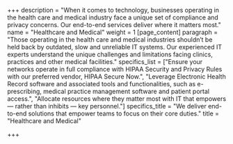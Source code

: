 +++
description = "When it comes to technology, businesses operating in the health care and medical industry face a unique set of compliance and privacy concerns. Our end-to-end services deliver where it matters most."
name = "Healthcare and Medical"
weight = 1
[page_content]
paragraph = "Those operating in the health care and medical industries shouldn’t be held back by outdated, slow and unreliable IT systems. Our experienced IT experts understand the unique challenges and limitations facing clinics, practices and other medical facilities."
specifics_list = ["Ensure your networks operate in full compliance with HIPAA Security and Privacy Rules with our preferred vendor, HIPAA Secure Now.", "Leverage Electronic Health Record software and associated tools and functionalities, such as e- prescribing, medical practice management software and patient portal access.", "Allocate resources where they matter most with IT that empowers — rather than inhibits — key personnel."]
specifics_title = "We deliver end-to-end solutions that empower teams to focus on their core duties."
title = "Healthcare and Medical"

+++
